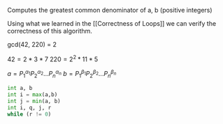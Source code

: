 
Computes the greatest common denominator of a, b (positive integers)

Using what we learned in the [[Correctness of Loops]] we can verify the correctness of this algorithm.

gcd(42, 220) = 2

$42 = 2*3*7$
$220 = 2^2*11*5$

$a = P_1^{\alpha_1}P_2^{\alpha_2}\text{...}P_n^{\alpha_n}$ 
$b = P_1^{\beta_1}P_2^{\beta_2}\text{...}P_n^{\beta_n}$

```Python
int a, b
int i = max(a,b)
int j = min(a, b)
int i, q, j, r
while (r != 0)
```